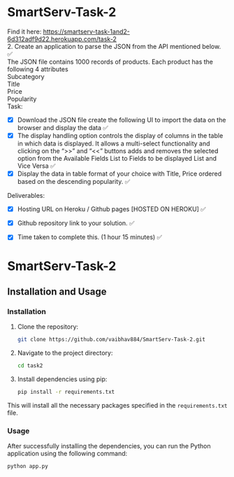 # SmartServ-Task-2
Find it here: https://smartserv-task-1and2-6d312adf9d22.herokuapp.com/task-2 <br>
2.  Create an application to parse the JSON from the API mentioned below.  :white_check_mark:  <br>
The JSON file contains 1000 records of products. Each product has the following 4 attributes <br> 
Subcategory <br>
Title <br>
Price <br>
Popularity <br>
Task: <br>
- [x] Download the JSON file create the following UI to import the data on the browser and display the data  :white_check_mark:  <br> 
- [x] The display handling option controls the display of columns in the table in which data is displayed. It allows a multi-select functionality and clicking on the “>>” and “<<” buttons adds and removes the selected option from the Available Fields List to Fields to be displayed List and Vice Versa  :white_check_mark:  <br>
- [x] Display the data in table format of your choice with Title, Price ordered based on the descending popularity.   :white_check_mark:  <br>

Deliverables: <br>
- [x] Hosting URL on Heroku / Github pages [HOSTED ON HEROKU] :white_check_mark:  <br>
- [x] Github repository link to your solution.  :white_check_mark:  <br>
- [x] Time taken to complete this. (1 hour 15 minutes) :white_check_mark: <br>


# SmartServ-Task-2

## Installation and Usage

### Installation

1. Clone the repository:

    ```bash
    git clone https://github.com/vaibhav884/SmartServ-Task-2.git
    ```

2. Navigate to the project directory:

    ```bash
    cd task2
    ```
3. Install dependencies using pip:

    ```bash
    pip install -r requirements.txt
    ```

This will install all the necessary packages specified in the `requirements.txt` file.

### Usage

After successfully installing the dependencies, you can run the Python application using the following command:

```bash
python app.py
```
##

